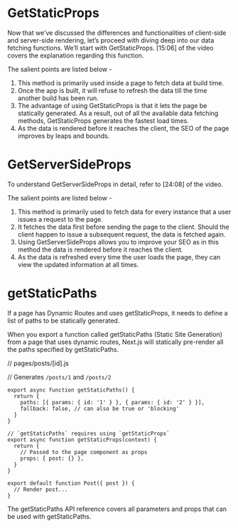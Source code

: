 # GetStaticProps
<p>Now that we’ve discussed the differences and functionalities of client-side and server-side rendering, let’s proceed with diving deep into our data fetching functions. We’ll start with GetStaticProps. [15:06] of the video covers the explanation regarding this function.</p>

The salient points are listed below -

1. This method is primarily used inside a page to fetch data at build time.
2. Once the app is built, it will refuse to refresh the data till the time another build has been run.
3. The advantage of using GetStaticProps is that it lets the page be statically generated. As a result, out of all the available data fetching methods, GetStaticProps generates the fastest load times.
4. As the data is rendered before it reaches the client, the SEO of the page improves by leaps and bounds.

# GetServerSideProps
To understand GetServerSideProps in detail, refer to [24:08] of the video.

The salient points are listed below -

1. This method is primarily used to fetch data for every instance that a user issues a request to the page.
2. It fetches the data first before sending the page to the client. Should the client happen to issue a subsequent request, the data is fetched again.
3. Using GetServerSideProps allows you to improve your SEO as in this method the data is rendered before it reaches the client.
4. As the data is refreshed every time the user loads the page, they can view the updated information at all times.

# getStaticPaths
If a page has Dynamic Routes and uses getStaticProps, it needs to define a list of paths to be statically generated.

When you export a function called getStaticPaths (Static Site Generation) from a page that uses dynamic routes, Next.js will statically pre-render all the paths specified by getStaticPaths.

// pages/posts/[id].js

// Generates `/posts/1` and `/posts/2`

``` 
export async function getStaticPaths() {
  return {
    paths: [{ params: { id: '1' } }, { params: { id: '2' } }],
    fallback: false, // can also be true or 'blocking'
  }
}

// `getStaticPaths` requires using `getStaticProps`
export async function getStaticProps(context) {
  return {
    // Passed to the page component as props
    props: { post: {} },
  }
}

export default function Post({ post }) {
  // Render post...
}
```
The getStaticPaths API reference covers all parameters and props that can be used with getStaticPaths.